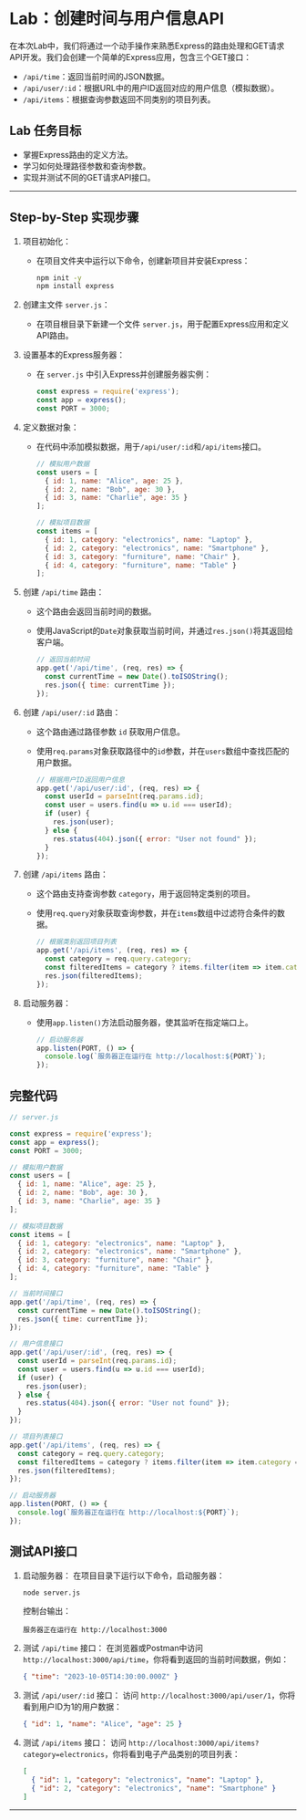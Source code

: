 
# Lab：创建时间与用户信息API

在本次Lab中，我们将通过一个动手操作来熟悉Express的路由处理和GET请求API开发。我们会创建一个简单的Express应用，包含三个GET接口：

* ​`/api/time`​：返回当前时间的JSON数据。
* ​`/api/user/:id`​：根据URL中的用户ID返回对应的用户信息（模拟数据）。
* ​`/api/items`​：根据查询参数返回不同类别的项目列表。

## Lab 任务目标

* 掌握Express路由的定义方法。
* 学习如何处理路径参数和查询参数。
* 实现并测试不同的GET请求API接口。

---

## Step-by-Step 实现步骤

1. 项目初始化：

    * 在项目文件夹中运行以下命令，创建新项目并安装Express：

      ```bash
      npm init -y
      npm install express
      ```
2. 创建主文件 `server.js`​：

    * 在项目根目录下新建一个文件 `server.js`​，用于配置Express应用和定义API路由。
3. 设置基本的Express服务器：

    * 在 `server.js`​ 中引入Express并创建服务器实例：

      ```javascript
      const express = require('express');
      const app = express();
      const PORT = 3000;
      ```
4. 定义数据对象：

    * 在代码中添加模拟数据，用于`/api/user/:id`​和`/api/items`​接口。

      ```javascript
      // 模拟用户数据
      const users = [
        { id: 1, name: "Alice", age: 25 },
        { id: 2, name: "Bob", age: 30 },
        { id: 3, name: "Charlie", age: 35 }
      ];

      // 模拟项目数据
      const items = [
        { id: 1, category: "electronics", name: "Laptop" },
        { id: 2, category: "electronics", name: "Smartphone" },
        { id: 3, category: "furniture", name: "Chair" },
        { id: 4, category: "furniture", name: "Table" }
      ];
      ```
5. 创建 `/api/time`​ 路由：

    * 这个路由会返回当前时间的数据。
    * 使用JavaScript的`Date`​对象获取当前时间，并通过`res.json()`​将其返回给客户端。

      ```javascript
      // 返回当前时间
      app.get('/api/time', (req, res) => {
        const currentTime = new Date().toISOString();
        res.json({ time: currentTime });
      });
      ```
6. 创建 `/api/user/:id`​ 路由：

    * 这个路由通过路径参数 `id`​ 获取用户信息。
    * 使用`req.params`​对象获取路径中的`id`​参数，并在`users`​数组中查找匹配的用户数据。

      ```javascript
      // 根据用户ID返回用户信息
      app.get('/api/user/:id', (req, res) => {
        const userId = parseInt(req.params.id);
        const user = users.find(u => u.id === userId);
        if (user) {
          res.json(user);
        } else {
          res.status(404).json({ error: "User not found" });
        }
      });
      ```
7. 创建 `/api/items`​ 路由：

    * 这个路由支持查询参数 `category`​，用于返回特定类别的项目。
    * 使用`req.query`​对象获取查询参数，并在`items`​数组中过滤符合条件的数据。

      ```javascript
      // 根据类别返回项目列表
      app.get('/api/items', (req, res) => {
        const category = req.query.category;
        const filteredItems = category ? items.filter(item => item.category === category) : items;
        res.json(filteredItems);
      });
      ```
8. 启动服务器：

    * 使用`app.listen()`​方法启动服务器，使其监听在指定端口上。

      ```javascript
      // 启动服务器
      app.listen(PORT, () => {
        console.log(`服务器正在运行在 http://localhost:${PORT}`);
      });
      ```

## 完整代码

```javascript
// server.js

const express = require('express');
const app = express();
const PORT = 3000;

// 模拟用户数据
const users = [
  { id: 1, name: "Alice", age: 25 },
  { id: 2, name: "Bob", age: 30 },
  { id: 3, name: "Charlie", age: 35 }
];

// 模拟项目数据
const items = [
  { id: 1, category: "electronics", name: "Laptop" },
  { id: 2, category: "electronics", name: "Smartphone" },
  { id: 3, category: "furniture", name: "Chair" },
  { id: 4, category: "furniture", name: "Table" }
];

// 当前时间接口
app.get('/api/time', (req, res) => {
  const currentTime = new Date().toISOString();
  res.json({ time: currentTime });
});

// 用户信息接口
app.get('/api/user/:id', (req, res) => {
  const userId = parseInt(req.params.id);
  const user = users.find(u => u.id === userId);
  if (user) {
    res.json(user);
  } else {
    res.status(404).json({ error: "User not found" });
  }
});

// 项目列表接口
app.get('/api/items', (req, res) => {
  const category = req.query.category;
  const filteredItems = category ? items.filter(item => item.category === category) : items;
  res.json(filteredItems);
});

// 启动服务器
app.listen(PORT, () => {
  console.log(`服务器正在运行在 http://localhost:${PORT}`);
});
```

## 测试API接口

1. 启动服务器：
    在项目目录下运行以下命令，启动服务器：

    ```bash
    node server.js
    ```

    控制台输出：

    ```
    服务器正在运行在 http://localhost:3000
    ```
2. 测试 `/api/time`​ 接口：
    在浏览器或Postman中访问 `http://localhost:3000/api/time`​，你将看到返回的当前时间数据，例如：

    ```json
    { "time": "2023-10-05T14:30:00.000Z" }
    ```
3. 测试 `/api/user/:id`​ 接口：
    访问 `http://localhost:3000/api/user/1`​，你将看到用户ID为1的用户数据：

    ```json
    { "id": 1, "name": "Alice", "age": 25 }
    ```
4. 测试 `/api/items`​ 接口：
    访问 `http://localhost:3000/api/items?category=electronics`​，你将看到电子产品类别的项目列表：

    ```json
    [
      { "id": 1, "category": "electronics", "name": "Laptop" },
      { "id": 2, "category": "electronics", "name": "Smartphone" }
    ]
    ```

---